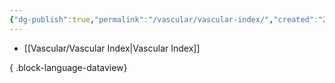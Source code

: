```yaml
---
{"dg-publish":true,"permalink":"/vascular/vascular-index/","created":"2025-07-10T14:57:29.649+10:00"}
---
```



- [[Vascular/Vascular Index\|Vascular Index]]

{ .block-language-dataview}
